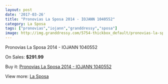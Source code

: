 ```yaml
---
layout: post
date: '2017-03-26'
title: "Pronovias La Sposa 2014 - IOJANN 1040552"
category: La Sposa
tags: ["pronovias","iojann","granddressy","sposa"]
image: http://img.granddressy.com/5754-thickbox_default/pronovias-la-sposa-2014-iojann-1040552.jpg
---
```

Pronovias La Sposa 2014 - IOJANN 1040552

On Sales: **$291.99**
<a href="https://www.granddressy.com/en/la-sposa/5090-pronovias-la-sposa-2014-iojann-1040552.html"><amp-img layout="responsive" width="600" height="600" src="//img.granddressy.com/5754-thickbox_default/pronovias-la-sposa-2014-iojann-1040552.jpg" alt="Pronovias La Sposa 2014 - IOJANN 1040552 0" /></a>

Buy it: [Pronovias La Sposa 2014 - IOJANN 1040552](https://www.granddressy.com/en/la-sposa/5090-pronovias-la-sposa-2014-iojann-1040552.html "Pronovias La Sposa 2014 - IOJANN 1040552")

View more: [La Sposa](https://www.granddressy.com/en/223-la-sposa "La Sposa")
